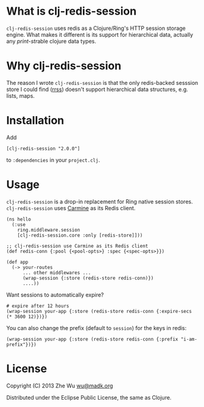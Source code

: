 What is clj-redis-session
=========================

`clj-redis-session` uses redis as a Clojure/Ring's HTTP session
storage engine. What makes it different is its support for
hierarchical data, actually any *print-str*able clojure data types.

Why clj-redis-session
=====================

The reason I wrote `clj-redis-session` is that the only redis-backed
sesssion store I could find ([rrss](https://github.com/paraseba/rrss))
doesn't support hierarchical data structures, e.g. lists, maps.

Installation
============

Add

    [clj-redis-session "2.0.0"]

to `:dependencies` in your `project.clj`.

Usage
=====

`clj-redis-session` is a drop-in replacement for Ring native session
stores. `clj-redis-session` uses
[Carmine](https://github.com/ptaoussanis/carmine) as its Redis client.

    (ns hello
      (:use
        ring.middleware.session
        [clj-redis-session.core :only [redis-store]]))

    ;; clj-redis-session use Carmine as its Redis client
    (def redis-conn {:pool {<pool-opts>} :spec {<spec-opts>}})

    (def app
      (-> your-routes
          ... other middlewares ...
          (wrap-session {:store (redis-store redis-conn)})
          ....))

Want sessions to automatically expire?

    # expire after 12 hours
    (wrap-session your-app {:store (redis-store redis-conn {:expire-secs (* 3600 12)})})

You can also change the prefix (default to `session`) for the keys in
redis:

    (wrap-session your-app {:store (redis-store redis-conn {:prefix "i-am-prefix"})})

License
=======

Copyright (C) 2013 Zhe Wu <wu@madk.org>

Distributed under the Eclipse Public License, the same as Clojure.
